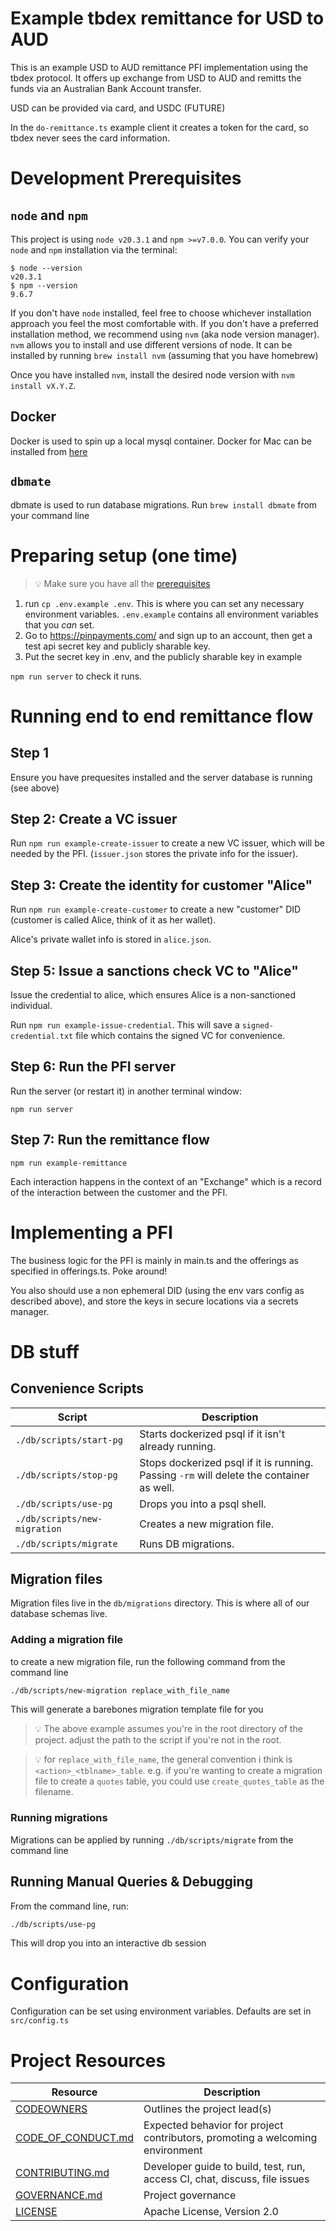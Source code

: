 # Example tbdex remittance for USD to AUD

This is an example USD to AUD remittance PFI implementation using the tbdex protocol.
It offers up exchange from USD to AUD and remitts the funds via an Australian Bank Account transfer.

USD can be provided via card, and USDC (FUTURE) 

In the `do-remittance.ts` example client it creates a token for the card, so tbdex never sees the card information.


# Development Prerequisites
## `node` and `npm`
This project is using `node v20.3.1` and `npm >=v7.0.0`. You can verify your `node` and `npm` installation via the terminal:

```
$ node --version
v20.3.1
$ npm --version
9.6.7
```

If you don't have `node` installed, feel free to choose whichever installation approach you feel the most comfortable with. If you don't have a preferred installation method, we recommend using `nvm` (aka node version manager). `nvm` allows you to install and use different versions of node. It can be installed by running `brew install nvm` (assuming that you have homebrew)

Once you have installed `nvm`, install the desired node version with `nvm install vX.Y.Z`.

## Docker
Docker is used to spin up a local mysql container. Docker for Mac can be installed from [here](https://docs.docker.com/desktop/install/mac-install/)

## `dbmate`
dbmate is used to run database migrations. Run `brew install dbmate` from your command line

# Preparing setup (one time)

> 💡 Make sure you have all the [prerequisites](#development-prerequisites)

1) run `cp .env.example .env`. This is where you can set any necessary environment variables. `.env.example` contains all environment variables that you _can_ set.
2) Go to https://pinpayments.com/ and sign up to an account, then get a test api secret key and publicly sharable key.
3) Put the secret key in .env, and the publicly sharable key in example

`npm run server` to check it runs. 

# Running end to end remittance flow


## Step 1 
Ensure you have prequesites installed and the server database is running (see above)

## Step 2: Create a VC issuer
Run `npm run example-create-issuer` to create a new VC issuer, which will be needed by the PFI. 
(`issuer.json` stores the private info for the issuer).

## Step 3: Create the identity for customer "Alice"

Run `npm run example-create-customer` to create a new "customer" DID (customer is called Alice, think of it as her wallet).

Alice's private wallet info is stored in `alice.json`.

## Step 5: Issue a sanctions check VC to "Alice"

Issue the credential to alice, which ensures Alice is a non-sanctioned individual.

Run `npm run example-issue-credential`. This will save a `signed-credential.txt` file which contains the signed VC for convenience.

## Step 6: Run the PFI server

Run the server (or restart it) in another terminal window: 

`npm run server`

## Step 7: Run the remittance flow

`npm run example-remittance`


Each interaction happens in the context of an "Exchange" which is a record of the interaction between the customer and the PFI.


# Implementing a PFI

The business logic for the PFI is mainly in main.ts and the offerings as specified in offerings.ts. Poke around!

You also should use a non ephemeral DID (using the env vars config as described above), and store the keys in secure locations via a secrets manager.



# DB stuff
## Convenience Scripts

| Script                       | Description                                                                               |
| ---------------------------- | ----------------------------------------------------------------------------------------- |
| `./db/scripts/start-pg`   | Starts dockerized psql if it isn't already running.                                      |
| `./db/scripts/stop-pg`    | Stops dockerized psql if it is running. Passing `-rm` will delete the container as well. |
| `./db/scripts/use-pg`     | Drops you into a psql shell.                                                             |
| `./db/scripts/new-migration` | Creates a new migration file.                                                             |
| `./db/scripts/migrate`       | Runs DB migrations.                                                                       |

## Migration files
Migration files live in the `db/migrations` directory. This is where all of our database schemas live.

### Adding a migration file
to create a new migration file, run the following command from the command line

```bash
./db/scripts/new-migration replace_with_file_name
```

This will generate a barebones migration template file for you

>💡 The above example assumes you're in the root directory of the project. adjust the path to the script if you're not in the root.

>💡 for `replace_with_file_name`, the general convention i think is `<action>_<tblname>_table`. e.g. if you're wanting to create a migration file to create a `quotes` table, you could use `create_quotes_table` as the filename.
### Running migrations
Migrations can be applied by running `./db/scripts/migrate` from the command line

## Running Manual Queries & Debugging

From the command line, run: 
```bash
./db/scripts/use-pg
```

This will drop you into an interactive db session

# Configuration
Configuration can be set using environment variables. Defaults are set in `src/config.ts`

# Project Resources

| Resource                                   | Description                                                                    |
| ------------------------------------------ | ------------------------------------------------------------------------------ |
| [CODEOWNERS](./CODEOWNERS)                 | Outlines the project lead(s)                                                   |
| [CODE_OF_CONDUCT.md](./CODE_OF_CONDUCT.md) | Expected behavior for project contributors, promoting a welcoming environment |
| [CONTRIBUTING.md](./CONTRIBUTING.md)       | Developer guide to build, test, run, access CI, chat, discuss, file issues     |
| [GOVERNANCE.md](./GOVERNANCE.md)           | Project governance                                                             |
| [LICENSE](./LICENSE)                       | Apache License, Version 2.0                                                    |
